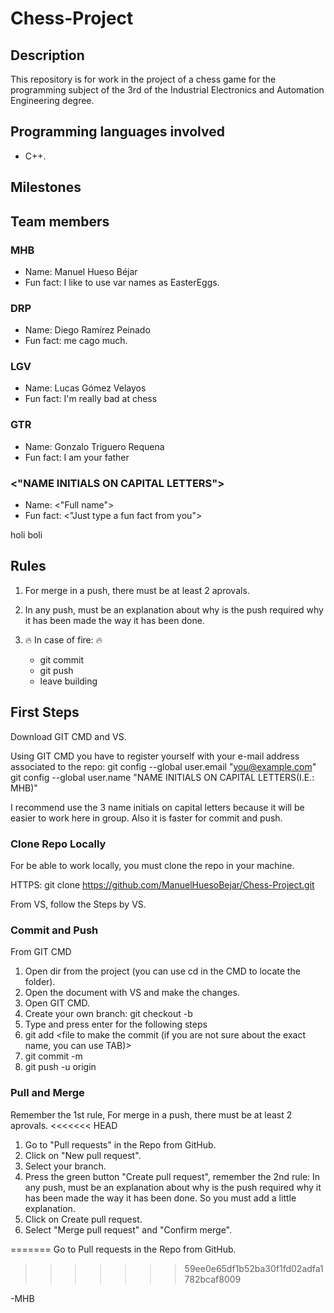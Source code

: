 # Chess-Project

## Description
This repository is for work in the project of a chess game for the programming subject of the 3rd of the Industrial Electronics and Automation Engineering degree.

## Programming languages involved
* C++.

## Milestones

## Team members

### MHB
* Name: Manuel Hueso Béjar
* Fun fact: I like to use var names as EasterEggs.

### DRP
* Name: Diego Ramírez Peinado
* Fun fact: me cago much.

### LGV
* Name: Lucas Gómez Velayos
* Fun fact: I'm really bad at chess

### GTR
* Name: Gonzalo Triguero Requena
* Fun fact: I am your father


### <"NAME INITIALS ON CAPITAL LETTERS">
* Name: <"Full name">
* Fun fact: <"Just type a fun fact from you">

holi boli


## Rules
1. For merge in a push, there must be at least 2 aprovals.
2. In any push, must be an explanation about why is the push required why it has been made the way it has been done.
3. :fire: In case of fire: :fire:

      * git commit
      * git push
      * leave building

## First Steps
Download GIT CMD and VS.

Using GIT CMD you have to register yourself with your e-mail address associated to the repo:
git config --global user.email "you@example.com"
git config --global user.name "NAME INITIALS ON CAPITAL LETTERS(I.E.: MHB)"

I recommend use the 3 name initials on capital letters because it will be easier to work here in group. Also it is faster for commit and push.

### Clone Repo Locally
For be able to work locally, you must clone the repo in your machine.

HTTPS:
git clone https://github.com/ManuelHuesoBejar/Chess-Project.git

From VS, follow the Steps by VS.

### Commit and Push
From GIT CMD

1. Open dir from the project (you can use cd in the CMD to locate the folder).
2. Open the document with VS and make the changes.
3. Open GIT CMD.
4. Create your own branch: git checkout -b <Name before used during config>
5. Type and press enter for the following steps
6. git add <file to make the commit (if you are not sure about the exact name, you can use TAB)>
7. git commit -m <Name before used during config>
8. git push -u origin <Name before used during config>
     
### Pull and Merge
Remember the 1st rule, For merge in a push, there must be at least 2 aprovals.
<<<<<<< HEAD
1. Go to "Pull requests" in the Repo from GitHub.
2. Click on "New pull request".
3. Select your branch.
4. Press the green button "Create pull request", remember the 2nd rule: In any push, must be an explanation about why is the push required why it has been made the way it has been done.
    So you must add a little explanation.
5. Click on Create pull request.
6. Select "Merge pull request" and "Confirm merge".






=======
Go to Pull requests in the Repo from GitHub.
>>>>>>> 59ee0e65df1b52ba30f1fd02adfa1782bcaf8009


-MHB
